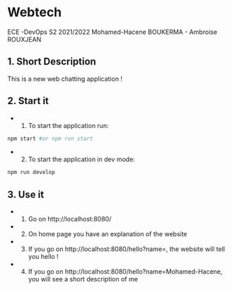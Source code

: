 # Webtech
ECE -DevOps S2 2021/2022
Mohamed-Hacene BOUKERMA - Ambroise ROUXJEAN

## 1. Short Description

This is a new web chatting application !

## 2. Start it

* 1. To start the application run:
```bash
npm start #or npm run start
```
* 2. To start the application in dev mode:
```bash
npm run develop
```

## 3. Use it

* 1. Go on http://localhost:8080/
* 2. On home page you have an explanation of the website
* 3. If you go on http://localhost:8080/hello?name=, the website will tell you hello !
* 4. If you go on http://localhost:8080/hello?name=Mohamed-Hacene, you will see a short description of me

